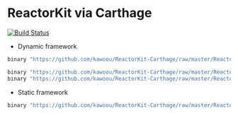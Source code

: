 ReactorKit via Carthage
=======================

[![Build Status](https://travis-ci.org/kawoou/ReactorKit-Carthage.svg?branch=master)](https://travis-ci.org/kawoou/ReactorKit-Carthage)

* Dynamic framework

```ruby
binary "https://github.com/kawoou/ReactorKit-Carthage/raw/master/ReactorKit"

binary "https://github.com/kawoou/ReactorKit-Carthage/raw/master/ReactorKit" ~> 1.2.0   # Swift 4.2
binary "https://github.com/kawoou/ReactorKit-Carthage/raw/master/ReactorKit" ~> 1.2.1   # Swift 4.2.1
```


* Static framework

```ruby
binary "https://github.com/kawoou/ReactorKit-Carthage/raw/master/ReactorKit-Static"
```

